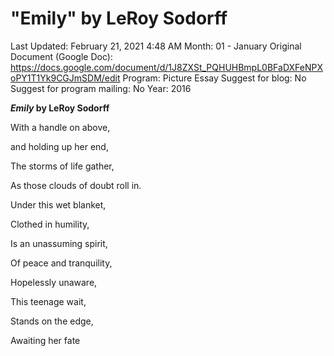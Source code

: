 # "Emily" by LeRoy Sodorff

Last Updated: February 21, 2021 4:48 AM
Month: 01 - January
Original Document (Google Doc): https://docs.google.com/document/d/1J8ZXSt_PQHUHBmpL0BFaDXFeNPXoPY1T1Yk9CGJmSDM/edit
Program: Picture Essay
Suggest for blog: No
Suggest for program mailing: No
Year: 2016

***Emily* by LeRoy Sodorff**

With a handle on above,

and holding up her end,

The storms of life gather,

As those clouds of doubt roll in.

Under this wet blanket,

Clothed in humility,

Is an unassuming spirit,

Of peace and tranquility,

Hopelessly unaware,

This teenage wait,

Stands on the edge,

Awaiting her fate